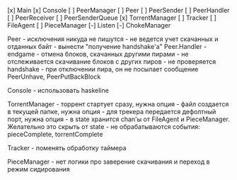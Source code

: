 [x] Main
    [x] Console
    [ ] PeerManager
        [ ] Peer
            [ ] PeerSender
            [ ] PeerHandler
            [ ] PeerReceiver
            [ ] PeerSenderQueue
    [x] TorrentManager
        [ ] Tracker
        [ ] FileAgent
        [ ] PieceManager
    [-] Listen
    [-] ChokeManager


Peer
    - исключения никуда не пишутся
    - не ведется учет скачанных и отданных байт
    - вынести "получение handshake'a"
Peer.Handler
    - endgame
        - отмена блоков, скачанных другими пирами
    - не отслеживается скачивание блоков с других пиров
    - не проверяется handshake
    - при отключении пира, он не посылает сообщение PeerUnhave, PeerPutBackBlock

Console
    - использовать haskeline

TorrentManager
    - торрент стартует сразу, нужна опция
    - файл создается в текущей папке, нужна опция
    - для трекера передается дефолтный порт, нужна опция
    - в state хранится chan'ы от FileAgent и PieceManager. Желательно это скрыть от state
    - не обрабатываются события: pieceComplete, torrentComplete

Tracker
    - поменять обработку таймера

PieceManager
    - нет логики про заверение скачивания и переход в режим сидирования
